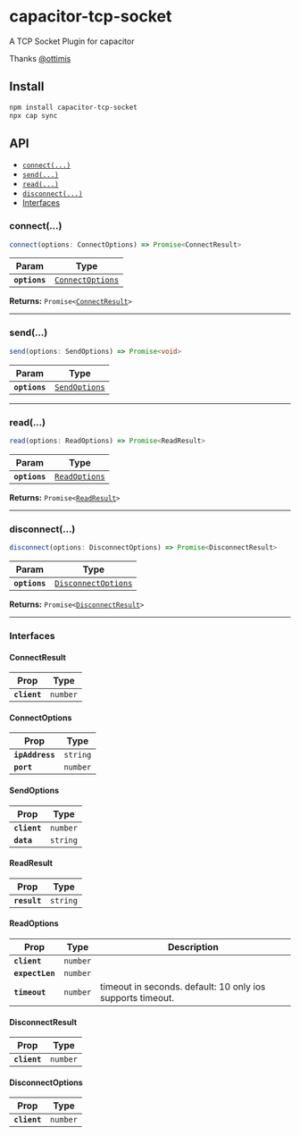 # capacitor-tcp-socket

A TCP Socket Plugin for capacitor

Thanks [@ottimis](https://www.npmjs.com/package/@ottimis/tcp-socket)

## Install

```bash
npm install capacitor-tcp-socket
npx cap sync
```

## API

<docgen-index>

* [`connect(...)`](#connect)
* [`send(...)`](#send)
* [`read(...)`](#read)
* [`disconnect(...)`](#disconnect)
* [Interfaces](#interfaces)

</docgen-index>

<docgen-api>
<!--Update the source file JSDoc comments and rerun docgen to update the docs below-->

### connect(...)

```typescript
connect(options: ConnectOptions) => Promise<ConnectResult>
```

| Param         | Type                                                      |
| ------------- | --------------------------------------------------------- |
| **`options`** | <code><a href="#connectoptions">ConnectOptions</a></code> |

**Returns:** <code>Promise&lt;<a href="#connectresult">ConnectResult</a>&gt;</code>

--------------------


### send(...)

```typescript
send(options: SendOptions) => Promise<void>
```

| Param         | Type                                                |
| ------------- | --------------------------------------------------- |
| **`options`** | <code><a href="#sendoptions">SendOptions</a></code> |

--------------------


### read(...)

```typescript
read(options: ReadOptions) => Promise<ReadResult>
```

| Param         | Type                                                |
| ------------- | --------------------------------------------------- |
| **`options`** | <code><a href="#readoptions">ReadOptions</a></code> |

**Returns:** <code>Promise&lt;<a href="#readresult">ReadResult</a>&gt;</code>

--------------------


### disconnect(...)

```typescript
disconnect(options: DisconnectOptions) => Promise<DisconnectResult>
```

| Param         | Type                                                            |
| ------------- | --------------------------------------------------------------- |
| **`options`** | <code><a href="#disconnectoptions">DisconnectOptions</a></code> |

**Returns:** <code>Promise&lt;<a href="#disconnectresult">DisconnectResult</a>&gt;</code>

--------------------


### Interfaces


#### ConnectResult

| Prop         | Type                |
| ------------ | ------------------- |
| **`client`** | <code>number</code> |


#### ConnectOptions

| Prop            | Type                |
| --------------- | ------------------- |
| **`ipAddress`** | <code>string</code> |
| **`port`**      | <code>number</code> |


#### SendOptions

| Prop         | Type                |
| ------------ | ------------------- |
| **`client`** | <code>number</code> |
| **`data`**   | <code>string</code> |


#### ReadResult

| Prop         | Type                |
| ------------ | ------------------- |
| **`result`** | <code>string</code> |


#### ReadOptions

| Prop            | Type                | Description                                                |
| --------------- | ------------------- | ---------------------------------------------------------- |
| **`client`**    | <code>number</code> |                                                            |
| **`expectLen`** | <code>number</code> |                                                            |
| **`timeout`**   | <code>number</code> | timeout in seconds. default: 10 only ios supports timeout. |


#### DisconnectResult

| Prop         | Type                |
| ------------ | ------------------- |
| **`client`** | <code>number</code> |


#### DisconnectOptions

| Prop         | Type                |
| ------------ | ------------------- |
| **`client`** | <code>number</code> |

</docgen-api>
